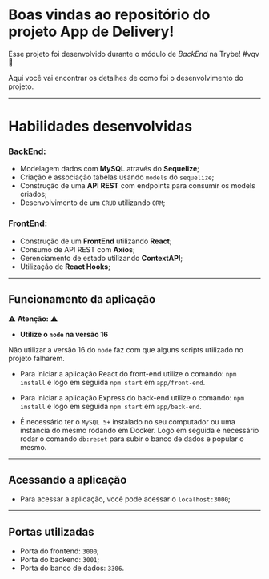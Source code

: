 # Boas vindas ao repositório do projeto App de Delivery!

Esse projeto foi desenvolvido durante o módulo de _BackEnd_ na Trybe! #vqv 🚀

Aqui você vai encontrar os detalhes de como foi o desenvolvimento do projeto.

---
# Habilidades desenvolvidas
### BackEnd:
 - Modelagem dados com **MySQL** através do **Sequelize**;
 - Criação e associação tabelas usando `models` do `sequelize`;
 - Construção de uma **API REST** com endpoints para consumir os models criados;
 - Desenvolvimento de um `CRUD` utilizando `ORM`;

 ### FrontEnd:
  - Construção de um **FrontEnd** utilizando **React**;
  - Consumo de API REST com **Axios**;
  - Gerenciamento de estado utilizando **ContextAPI**;
  - Utilização de **React Hooks**;
 ---

 ## Funcionamento da aplicação

⚠ **Atenção:** ⚠

- **Utilize o `node` na versão 16**

Não utilizar a versão 16 do `node` faz com  que alguns scripts utilizado no projeto falharem.


- Para iniciar a aplicação React do front-end utilize o comando: `npm install` e logo em seguida `npm start` em `app/front-end`.

- Para iniciar a aplicação Express do back-end utilize o comando: `npm install` e logo em seguida `npm start` em `app/back-end`.

- É necessário ter o `MySQL 5+` instalado no seu computador ou uma instância do mesmo rodando em Docker. Logo em seguida é necessário rodar o comando `db:reset` para subir o banco de dados e popular o mesmo. 

---

## Acessando a aplicação

- Para acessar a aplicação, você pode acessar o  `localhost:3000`;

---

## Portas utilizadas

  - Porta do frontend: `3000`;
  - Porta do backend: `3001`;
  - Porta do banco de dados: `3306`.
